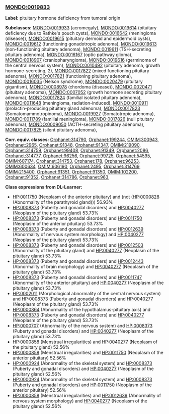 
### [MONDO:0019833](http://purl.obolibrary.org/obo/MONDO_0019833)
**Label:** pituitary hormone deficiency from tumoral origin

**Subclasses:** [MONDO:0019933](http://purl.obolibrary.org/obo/MONDO_0019933) (acromegaly), [MONDO:0019614](http://purl.obolibrary.org/obo/MONDO_0019614) (pituitary deficiency due to Rathke's pouch cysts), [MONDO:0016642](http://purl.obolibrary.org/obo/MONDO_0016642) (meningioma (disease)), [MONDO:0019615](http://purl.obolibrary.org/obo/MONDO_0019615) (pituitary dermoid and epidermoid cysts), [MONDO:0019612](http://purl.obolibrary.org/obo/MONDO_0019612) (functioning gonadotropic adenoma), [MONDO:0019613](http://purl.obolibrary.org/obo/MONDO_0019613) (non-functioning pituitary adenoma), [MONDO:0019611](http://purl.obolibrary.org/obo/MONDO_0019611) (TSH-secreting pituitary adenoma), [MONDO:0016167](http://purl.obolibrary.org/obo/MONDO_0016167) (optic pathway glioma), [MONDO:0018907](http://purl.obolibrary.org/obo/MONDO_0018907) (craniopharyngioma), [MONDO:0019616](http://purl.obolibrary.org/obo/MONDO_0019616) (germinoma of the central nervous system), [MONDO:0010492](http://purl.obolibrary.org/obo/MONDO_0010492) (pituitary adenoma, growth hormone-secreting, 2), [MONDO:0017822](http://purl.obolibrary.org/obo/MONDO_0017822) (mixed functioning pituitary adenoma), [MONDO:0017821](http://purl.obolibrary.org/obo/MONDO_0017821) (functioning pituitary adenoma), [MONDO:0016035](http://purl.obolibrary.org/obo/MONDO_0016035) (Nelson syndrome), [MONDO:0020479](http://purl.obolibrary.org/obo/MONDO_0020479) (pituitary gigantism), [MONDO:0008978](http://purl.obolibrary.org/obo/MONDO_0008978) (chordoma (disease)), [MONDO:0020471](http://purl.obolibrary.org/obo/MONDO_0020471) (pituitary adenoma), [MONDO:0007052](http://purl.obolibrary.org/obo/MONDO_0007052) (growth hormone secreting pituitary adenoma), [MONDO:0017824](http://purl.obolibrary.org/obo/MONDO_0017824) (familial isolated pituitary adenoma), [MONDO:0011648](http://purl.obolibrary.org/obo/MONDO_0011648) (meningioma, radiation-induced), [MONDO:0010911](http://purl.obolibrary.org/obo/MONDO_0010911) (prolactin-producing pituitary gland adenoma), [MONDO:0017823](http://purl.obolibrary.org/obo/MONDO_0017823) (Somatomammotropinoma), [MONDO:0019927](http://purl.obolibrary.org/obo/MONDO_0019927) (Somatotropic adenoma), [MONDO:0011789](http://purl.obolibrary.org/obo/MONDO_0011789) (familial meningioma), [MONDO:0017826](http://purl.obolibrary.org/obo/MONDO_0017826) (null pituitary adenoma), [MONDO:0009050](http://purl.obolibrary.org/obo/MONDO_0009050) (ACTH-secreting pituitary adenoma), [MONDO:0017825](http://purl.obolibrary.org/obo/MONDO_0017825) (silent pituitary adenoma), 

**Corr. equiv. classes:** [Orphanet:314790](http://www.orpha.net/ORDO/Orphanet_314790), [Orphanet:199244](http://www.orpha.net/ORDO/Orphanet_199244), [OMIM:300943](http://purl.obolibrary.org/obo/OMIM_300943), [Orphanet:2965](http://www.orpha.net/ORDO/Orphanet_2965), [Orphanet:91348](http://www.orpha.net/ORDO/Orphanet_91348), [Orphanet:91347](http://www.orpha.net/ORDO/Orphanet_91347), [OMIM:219090](http://purl.obolibrary.org/obo/OMIM_219090), [Orphanet:314759](http://www.orpha.net/ORDO/Orphanet_314759), [Orphanet:99408](http://www.orpha.net/ORDO/Orphanet_99408), [Orphanet:91349](http://www.orpha.net/ORDO/Orphanet_91349), [Orphanet:2086](http://www.orpha.net/ORDO/Orphanet_2086), [Orphanet:314777](http://www.orpha.net/ORDO/Orphanet_314777), [Orphanet:96256](http://www.orpha.net/ORDO/Orphanet_96256), [Orphanet:99725](http://www.orpha.net/ORDO/Orphanet_99725), [Orphanet:54595](http://www.orpha.net/ORDO/Orphanet_54595), [OMIM:607174](http://purl.obolibrary.org/obo/OMIM_607174), [Orphanet:314753](http://www.orpha.net/ORDO/Orphanet_314753), [Orphanet:178](http://www.orpha.net/ORDO/Orphanet_178), [Orphanet:96253](http://www.orpha.net/ORDO/Orphanet_96253), [OMIM:600634](http://purl.obolibrary.org/obo/OMIM_600634), [OMIM:606190](http://purl.obolibrary.org/obo/OMIM_606190), [Orphanet:2495](http://www.orpha.net/ORDO/Orphanet_2495), [Orphanet:314769](http://www.orpha.net/ORDO/Orphanet_314769), [OMIM:215400](http://purl.obolibrary.org/obo/OMIM_215400), [Orphanet:91351](http://www.orpha.net/ORDO/Orphanet_91351), [Orphanet:91350](http://www.orpha.net/ORDO/Orphanet_91350), [OMIM:102200](http://purl.obolibrary.org/obo/OMIM_102200), [Orphanet:91352](http://www.orpha.net/ORDO/Orphanet_91352), [Orphanet:314786](http://www.orpha.net/ORDO/Orphanet_314786), [Orphanet:963](http://www.orpha.net/ORDO/Orphanet_963), 

**Class expressions from DL-Learner:**

- [HP:0011750](http://purl.obolibrary.org/obo/HP_0011750) (Neoplasm of the anterior pituitary) and (not ([HP:0000828](http://purl.obolibrary.org/obo/HP_0000828) (Abnormality of the parathyroid gland))) 56.93%
- [HP:0008373](http://purl.obolibrary.org/obo/HP_0008373) (Puberty and gonadal disorders) and [HP:0040277](http://purl.obolibrary.org/obo/HP_0040277) (Neoplasm of the pituitary gland) 53.73%
- [HP:0008373](http://purl.obolibrary.org/obo/HP_0008373) (Puberty and gonadal disorders) and [HP:0011750](http://purl.obolibrary.org/obo/HP_0011750) (Neoplasm of the anterior pituitary) 53.73%
- [HP:0008373](http://purl.obolibrary.org/obo/HP_0008373) (Puberty and gonadal disorders) and [HP:0012639](http://purl.obolibrary.org/obo/HP_0012639) (Abnormality of nervous system morphology) and [HP:0040277](http://purl.obolibrary.org/obo/HP_0040277) (Neoplasm of the pituitary gland) 53.73%
- [HP:0008373](http://purl.obolibrary.org/obo/HP_0008373) (Puberty and gonadal disorders) and [HP:0012503](http://purl.obolibrary.org/obo/HP_0012503) (Abnormality of the pituitary gland) and [HP:0040277](http://purl.obolibrary.org/obo/HP_0040277) (Neoplasm of the pituitary gland) 53.73%
- [HP:0008373](http://purl.obolibrary.org/obo/HP_0008373) (Puberty and gonadal disorders) and [HP:0012443](http://purl.obolibrary.org/obo/HP_0012443) (Abnormality of brain morphology) and [HP:0040277](http://purl.obolibrary.org/obo/HP_0040277) (Neoplasm of the pituitary gland) 53.73%
- [HP:0008373](http://purl.obolibrary.org/obo/HP_0008373) (Puberty and gonadal disorders) and [HP:0011747](http://purl.obolibrary.org/obo/HP_0011747) (Abnormality of the anterior pituitary) and [HP:0040277](http://purl.obolibrary.org/obo/HP_0040277) (Neoplasm of the pituitary gland) 53.73%
- [HP:0002011](http://purl.obolibrary.org/obo/HP_0002011) (Morphological abnormality of the central nervous system) and [HP:0008373](http://purl.obolibrary.org/obo/HP_0008373) (Puberty and gonadal disorders) and [HP:0040277](http://purl.obolibrary.org/obo/HP_0040277) (Neoplasm of the pituitary gland) 53.73%
- [HP:0000864](http://purl.obolibrary.org/obo/HP_0000864) (Abnormality of the hypothalamus-pituitary axis) and [HP:0008373](http://purl.obolibrary.org/obo/HP_0008373) (Puberty and gonadal disorders) and [HP:0040277](http://purl.obolibrary.org/obo/HP_0040277) (Neoplasm of the pituitary gland) 53.73%
- [HP:0000707](http://purl.obolibrary.org/obo/HP_0000707) (Abnormality of the nervous system) and [HP:0008373](http://purl.obolibrary.org/obo/HP_0008373) (Puberty and gonadal disorders) and [HP:0040277](http://purl.obolibrary.org/obo/HP_0040277) (Neoplasm of the pituitary gland) 53.73%
- [HP:0000858](http://purl.obolibrary.org/obo/HP_0000858) (Menstrual irregularities) and [HP:0040277](http://purl.obolibrary.org/obo/HP_0040277) (Neoplasm of the pituitary gland) 52.56%
- [HP:0000858](http://purl.obolibrary.org/obo/HP_0000858) (Menstrual irregularities) and [HP:0011750](http://purl.obolibrary.org/obo/HP_0011750) (Neoplasm of the anterior pituitary) 52.56%
- [HP:0000924](http://purl.obolibrary.org/obo/HP_0000924) (Abnormality of the skeletal system) and [HP:0008373](http://purl.obolibrary.org/obo/HP_0008373) (Puberty and gonadal disorders) and [HP:0040277](http://purl.obolibrary.org/obo/HP_0040277) (Neoplasm of the pituitary gland) 52.56%
- [HP:0000924](http://purl.obolibrary.org/obo/HP_0000924) (Abnormality of the skeletal system) and [HP:0008373](http://purl.obolibrary.org/obo/HP_0008373) (Puberty and gonadal disorders) and [HP:0011750](http://purl.obolibrary.org/obo/HP_0011750) (Neoplasm of the anterior pituitary) 52.56%
- [HP:0000858](http://purl.obolibrary.org/obo/HP_0000858) (Menstrual irregularities) and [HP:0012639](http://purl.obolibrary.org/obo/HP_0012639) (Abnormality of nervous system morphology) and [HP:0040277](http://purl.obolibrary.org/obo/HP_0040277) (Neoplasm of the pituitary gland) 52.56%



